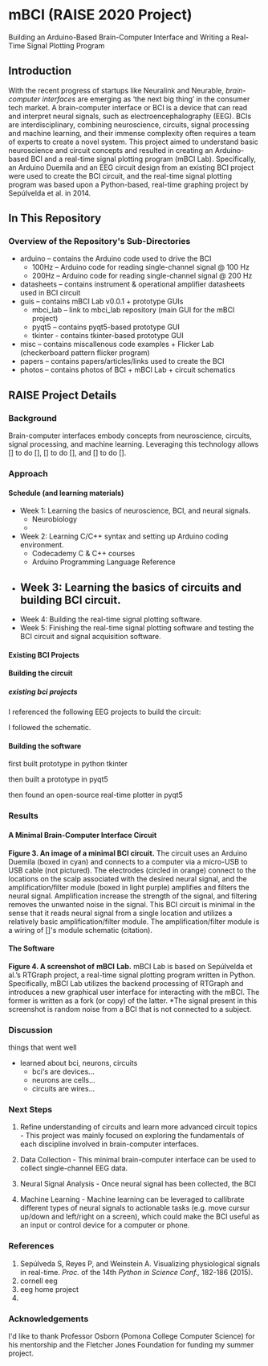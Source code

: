 # mBCI (RAISE 2020 Project)

Building an Arduino-Based Brain-Computer Interface and Writing a Real-Time Signal Plotting Program

## Introduction

With the recent progress of startups like Neuralink and Neurable, *brain-computer interfaces* are emerging as ‘the next big thing’ in the consumer tech market. A brain-computer interface or BCI is a device that can read and interpret neural signals, such as electroencephalography (EEG). BCIs are interdisciplinary, combining neuroscience, circuits, signal processing and machine learning, and their immense complexity often requires a team of experts to create a novel system. This project aimed to understand basic neuroscience and circuit concepts and resulted in creating an Arduino-based BCI and a real-time signal plotting program (mBCI Lab). Specifically, an Arduino Duemila and an EEG circuit design from an existing BCI project were used to create the BCI circuit, and the real-time signal plotting program was based upon a Python-based, real-time graphing project by Sepúlvelda et al. in 2014. 



## In This Repository

### Overview of the Repository's Sub-Directories

- arduino – contains the Arduino code used to drive the BCI
  - 100Hz – Arduino code for reading single-channel signal @ 100 Hz
  - 200Hz – Arduino code for reading single-channel signal @ 200 Hz
- datasheets – contains instrument & operational amplifier datasheets used in BCI circuit
- guis – contains mBCI Lab v0.0.1 + prototype GUIs
  - mbci_lab – link to mbci_lab repository (main GUI for the mBCI project)
  - pyqt5 – contains pyqt5-based prototype GUI
  - tkinter - contains tkinter-based prototype GUI
- misc – contains miscallenous code examples + Flicker Lab (checkerboard pattern flicker program)
- papers – contains papers/articles/links used to create the BCI
- photos – contains photos of BCI + mBCI Lab + circuit schematics



## RAISE Project Details

### Background

Brain-computer interfaces embody concepts from neuroscience, circuits, signal processing, and machine learning. Leveraging this technology allows [] to do [], [] to do [], and [] to do [].



### Approach

#### Schedule (and learning materials)

- Week 1: Learning the basics of neuroscience, BCI, and neural signals.
  - Neurobiology
  - 
- Week 2: Learning C/C++ syntax and setting up Arduino coding environment.
  - Codecademy C & C++ courses
  - Arduino Programming Language Reference
- Week 3: Learning the basics of circuits and building BCI circuit.
  - 
- Week 4: Building the real-time signal plotting software.
- Week 5: Finishing the real-time signal plotting software and testing the BCI circuit and signal acquisition software.

#### Existing BCI Projects



#### Building the circuit

##### existing bci projects

I referenced the following EEG projects to build the circuit:

I followed the schematic.

#### Building the software

first built prototype in python tkinter

then built a prototype in pyqt5

then found an open-source real-time plotter in pyqt5



### Results

#### A Minimal Brain-Computer Interface Circuit

**Figure 3. An image of a minimal BCI circuit.** The circuit uses an Arduino Duemila (boxed in cyan) and connects to a computer via a micro-USB to USB cable (not pictured). The electrodes (circled in orange) connect to the locations on the scalp associated with the desired neural signal, and the amplification/filter module (boxed in light purple) amplifies and filters the neural signal. Amplification increase the strength of the signal, and filtering removes the unwanted noise in the signal. This BCI circuit is minimal in the sense that it reads neural signal from a single location and utilizes a relatively basic amplification/filter module. The amplification/filter module is a wiring of []'s module schematic (citation).

#### The Software

**Figure 4. A screenshot of** **mBCI** **Lab.** mBCI Lab is based on Sepúlvelda et al.’s RTGraph project, a real-time signal plotting program written in Python. Specifically, mBCI Lab utilizes the backend processing of RTGraph and introduces a new graphical user interface for interacting with the mBCI. The former is written as a fork (or copy) of the latter. *The signal present in this screenshot is random noise from a BCI that is not connected to a subject.

### Discussion

things that went well

- learned about bci, neurons, circuits
  - bci's are devices...
  - neurons are cells...
  - circuits are wires...

### Next Steps

1. Refine understanding of circuits and learn more advanced circuit topics - This project was mainly focused on exploring the fundamentals of each discipline involved in brain-computer interfaces.

2. Data Collection - This minimal brain-computer interface can be used to collect single-channel EEG data. 

3. Neural Signal Analysis - Once neural signal has been collected, the BCI 

4. Machine Learning - Machine learning can be leveraged to callibrate different types of neural signals to actionable tasks (e.g. move cursur up/down and left/right on a screen), which could make the BCI useful as an input or control device for a computer or phone.




### References

1. Sepúlveda S, Reyes P, and Weinstein A. Visualizing physiological signals in real-time. *Proc.* of the 14th *Python in Science Conf.,* 182-186 (2015).
2. cornell eeg
3. eeg home project
4. 



### Acknowledgements

I'd like to thank Professor Osborn (Pomona College Computer Science) for his mentorship and the Fletcher Jones Foundation for funding my summer project.